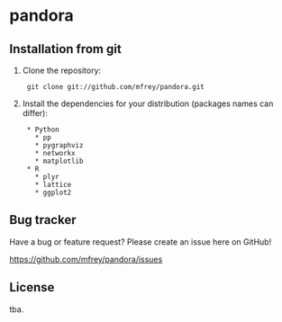 pandora
=======

Installation from git
---------------------
1. Clone the repository:

		git clone git://github.com/mfrey/pandora.git

2. Install the dependencies for your distribution (packages names can differ):

        * Python
		  * pp 
		  * pygraphviz 
		  * networkx
		  * matplotlib
		* R
          * plyr
		  * lattice
		  * ggplot2


Bug tracker
-----------
Have a bug or feature request? Please create an issue here on GitHub!

https://github.com/mfrey/pandora/issues


License
-------
tba.

